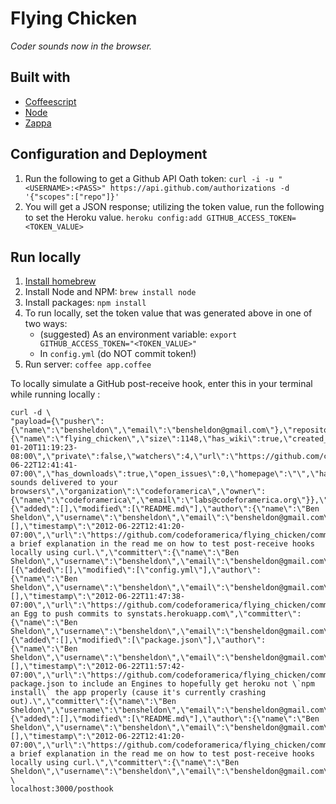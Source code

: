 # Flying Chicken

*Coder sounds now in the browser.*

## Built with

 * [Coffeescript](http://coffeescript.org/)
 * [Node](http://nodejs.org/)
 * [Zappa](http://zappajs.org/)
 
## Configuration and Deployment

1. Run the following to get a Github API Oath token: `curl -i -u "<USERNAME>:<PASS>" https://api.github.com/authorizations -d '{"scopes":["repo"]}'`
2. You will get a JSON response; utilizing the token value, run the following to set the Heroku value. `heroku config:add GITHUB_ACCESS_TOKEN=<TOKEN_VALUE>`

## Run locally

1. [Install homebrew](https://github.com/mxcl/homebrew/wiki/Installation)
2. Install Node and NPM: `brew install node`
3. Install packages: `npm install`
4. To run locally, set the token value that was generated above in one of two ways:
    * (suggested) As an environment variable: `export GITHUB_ACCESS_TOKEN="<TOKEN_VALUE>"`
    * In `config.yml` (do NOT commit token!)
5. Run server: `coffee app.coffee`

To locally simulate a GitHub post-receive hook, enter this in your terminal while running locally :

	curl -d \
	"payload={\"pusher\":{\"name\":\"bensheldon\",\"email\":\"bensheldon@gmail.com\"},\"repository\":{\"name\":\"flying_chicken\",\"size\":1148,\"has_wiki\":true,\"created_at\":\"2012-01-20T11:19:23-08:00\",\"private\":false,\"watchers\":4,\"url\":\"https://github.com/codeforamerica/flying_chicken\",\"fork\":false,\"language\":\"JavaScript\",\"pushed_at\":\"2012-06-22T12:41:41-07:00\",\"has_downloads\":true,\"open_issues\":0,\"homepage\":\"\",\"has_issues\":true,\"forks\":1,\"description\":\"Coder sounds delivered to your browsers\",\"organization\":\"codeforamerica\",\"owner\":{\"name\":\"codeforamerica\",\"email\":\"labs@codeforamerica.org\"}},\"forced\":false,\"after\":\"e4a32a2da0050a283e8661159d55f8458e50466f\",\"head_commit\":{\"added\":[],\"modified\":[\"README.md\"],\"author\":{\"name\":\"Ben Sheldon\",\"username\":\"bensheldon\",\"email\":\"bensheldon@gmail.com\"},\"removed\":[],\"timestamp\":\"2012-06-22T12:41:20-07:00\",\"url\":\"https://github.com/codeforamerica/flying_chicken/commit/e4a32a2da0050a283e8661159d55f8458e50466f\",\"id\":\"e4a32a2da0050a283e8661159d55f8458e50466f\",\"distinct\":true,\"message\":\"Added a brief explanation in the read me on how to test post-receive hooks locally using curl.\",\"committer\":{\"name\":\"Ben Sheldon\",\"username\":\"bensheldon\",\"email\":\"bensheldon@gmail.com\"}},\"deleted\":false,\"commits\":[{\"added\":[],\"modified\":[\"config.yml\"],\"author\":{\"name\":\"Ben Sheldon\",\"username\":\"bensheldon\",\"email\":\"bensheldon@gmail.com\"},\"removed\":[],\"timestamp\":\"2012-06-22T11:47:38-07:00\",\"url\":\"https://github.com/codeforamerica/flying_chicken/commit/818e2d1a703422167a7a23d81e81050c6d3bcadf\",\"id\":\"818e2d1a703422167a7a23d81e81050c6d3bcadf\",\"distinct\":true,\"message\":\"Added an Egg to push commits to synstats.herokuapp.com\",\"committer\":{\"name\":\"Ben Sheldon\",\"username\":\"bensheldon\",\"email\":\"bensheldon@gmail.com\"}},{\"added\":[],\"modified\":[\"package.json\"],\"author\":{\"name\":\"Ben Sheldon\",\"username\":\"bensheldon\",\"email\":\"bensheldon@gmail.com\"},\"removed\":[],\"timestamp\":\"2012-06-22T11:57:42-07:00\",\"url\":\"https://github.com/codeforamerica/flying_chicken/commit/7cab977b5de116d5142d9e93540b2931a6f3d324\",\"id\":\"7cab977b5de116d5142d9e93540b2931a6f3d324\",\"distinct\":true,\"message\":\"Updated package.json to include an Engines to hopefully get heroku not \`npm install\` the app properly (cause it's currently crashing out).\",\"committer\":{\"name\":\"Ben Sheldon\",\"username\":\"bensheldon\",\"email\":\"bensheldon@gmail.com\"}},{\"added\":[],\"modified\":[\"README.md\"],\"author\":{\"name\":\"Ben Sheldon\",\"username\":\"bensheldon\",\"email\":\"bensheldon@gmail.com\"},\"removed\":[],\"timestamp\":\"2012-06-22T12:41:20-07:00\",\"url\":\"https://github.com/codeforamerica/flying_chicken/commit/e4a32a2da0050a283e8661159d55f8458e50466f\",\"id\":\"e4a32a2da0050a283e8661159d55f8458e50466f\",\"distinct\":true,\"message\":\"Added a brief explanation in the read me on how to test post-receive hooks locally using curl.\",\"committer\":{\"name\":\"Ben Sheldon\",\"username\":\"bensheldon\",\"email\":\"bensheldon@gmail.com\"}}],\"ref\":\"refs/heads/master\",\"compare\":\"https://github.com/codeforamerica/flying_chicken/compare/54bba782431a...e4a32a2da005\",\"before\":\"54bba782431a8e134b7133c75b94201c326bc7c9\",\"created\":false}" \
	localhost:3000/posthook